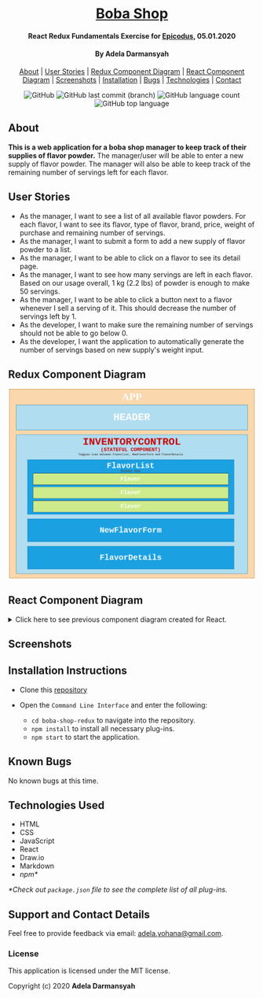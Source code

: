 <div align=center>

# [Boba Shop](https://github.com/ayohana/boba-shop-redux.git)

#### React Redux Fundamentals Exercise for [Epicodus](https://www.epicodus.com/), 05.01.2020

#### By **Adela Darmansyah**

[About](#About) | [User Stories](#User-Stories) | [Redux Component Diagram](##Redux-Component-Diagram) | [React Component Diagram](##React-Component-Diagram) | [Screenshots](#Screenshots) | [Installation](#Installation-Instructions) | [Bugs](#Known-Bugs) | [Technologies](#Technologies-Used) | [Contact](#Support-and-Contact-Details)

![GitHub](https://img.shields.io/github/license/ayohana/boba-shop-redux?color=%23DE98B2&style=for-the-badge) ![GitHub last commit (branch)](https://img.shields.io/github/last-commit/ayohana/boba-shop-redux/master?color=%23DE98B2&style=for-the-badge) ![GitHub language count](https://img.shields.io/github/languages/count/ayohana/boba-shop-redux?color=%23DE98B2&style=for-the-badge) ![GitHub top language](https://img.shields.io/github/languages/top/ayohana/boba-shop-redux?color=%23DE98B2&style=for-the-badge)

</div>

## About

**This is a web application for a boba shop manager to keep track of their supplies of flavor powder.** The manager/user will be able to enter a new supply of flavor powder. The manager will also be able to keep track of the remaining number of servings left for each flavor.

## User Stories

* As the manager, I want to see a list of all available flavor powders. For each flavor, I want to see its flavor, type of flavor, brand, price, weight of purchase and remaining number of servings.
* As the manager, I want to submit a form to add a new supply of flavor powder to a list.
* As the manager, I want to be able to click on a flavor to see its detail page.
* As the manager, I want to see how many servings are left in each flavor. Based on our usage overall, 1 kg (2.2 lbs) of powder is enough to make 50 servings.
* As the manager, I want to be able to click a button next to a flavor whenever I sell a serving of it. This should decrease the number of servings left by 1. 
* As the developer, I want to make sure the remaining number of servings should not be able to go below 0.
* As the developer, I want the application to automatically generate the number of servings based on new supply's weight input.

## Redux Component Diagram

<div align=center>
  <img style="width:500px" src="./public/boba-shop-redux-component-diagram.png">
</div>

## React Component Diagram

<details>

  <summary>Click here to see previous component diagram created for React.</summary>

  <div align=center>
    <img style="width:500px" src="./public/boba-shop-component-diagram.png">
  </div>

</details>

## Screenshots

<!-- _Coming up next week!_ -->

<!-- <img style="width:600px" src="./public/img/app-screenshot.jpg"> -->

## Installation Instructions

* Clone this [repository](https://github.com/ayohana/boba-shop-redux.git)

* Open the `Command Line Interface` and enter the following:
  * `cd boba-shop-redux` to navigate into the repository.
  * `npm install` to install all necessary plug-ins.
  * `npm start` to start the application.

## Known Bugs

No known bugs at this time.

## Technologies Used

* HTML
* CSS
* JavaScript
* React
* Draw.io
* Markdown
* _npm*_

_*Check out `package.json` file to see the complete list of all plug-ins._

## Support and Contact Details

Feel free to provide feedback via email: adela.yohana@gmail.com.

### License

This application is licensed under the MIT license.

Copyright (c) 2020 **Adela Darmansyah**
